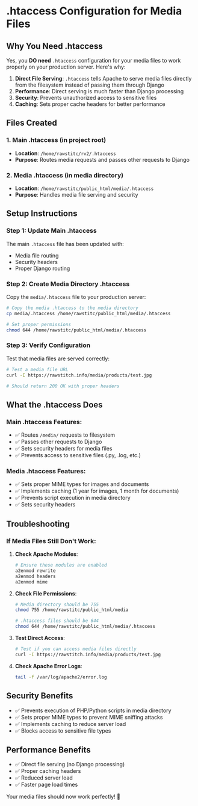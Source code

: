 # .htaccess Configuration for Media Files

## Why You Need .htaccess

Yes, you **DO need** `.htaccess` configuration for your media files to work properly on your production server. Here's why:

1. **Direct File Serving**: `.htaccess` tells Apache to serve media files directly from the filesystem instead of passing them through Django
2. **Performance**: Direct serving is much faster than Django processing
3. **Security**: Prevents unauthorized access to sensitive files
4. **Caching**: Sets proper cache headers for better performance

## Files Created

### 1. Main .htaccess (in project root)
- **Location**: `/home/rawstitc/rv2/.htaccess`
- **Purpose**: Routes media requests and passes other requests to Django

### 2. Media .htaccess (in media directory)
- **Location**: `/home/rawstitc/public_html/media/.htaccess`
- **Purpose**: Handles media file serving and security

## Setup Instructions

### Step 1: Update Main .htaccess
The main `.htaccess` file has been updated with:
- Media file routing
- Security headers
- Proper Django routing

### Step 2: Create Media Directory .htaccess
Copy the `media/.htaccess` file to your production server:

```bash
# Copy the media .htaccess to the media directory
cp media/.htaccess /home/rawstitc/public_html/media/.htaccess

# Set proper permissions
chmod 644 /home/rawstitc/public_html/media/.htaccess
```

### Step 3: Verify Configuration
Test that media files are served correctly:

```bash
# Test a media file URL
curl -I https://rawstitch.info/media/products/test.jpg

# Should return 200 OK with proper headers
```

## What the .htaccess Does

### Main .htaccess Features:
- ✅ Routes `/media/` requests to filesystem
- ✅ Passes other requests to Django
- ✅ Sets security headers for media files
- ✅ Prevents access to sensitive files (.py, .log, etc.)

### Media .htaccess Features:
- ✅ Sets proper MIME types for images and documents
- ✅ Implements caching (1 year for images, 1 month for documents)
- ✅ Prevents script execution in media directory
- ✅ Sets security headers

## Troubleshooting

### If Media Files Still Don't Work:

1. **Check Apache Modules**:
   ```bash
   # Ensure these modules are enabled
   a2enmod rewrite
   a2enmod headers
   a2enmod mime
   ```

2. **Check File Permissions**:
   ```bash
   # Media directory should be 755
   chmod 755 /home/rawstitc/public_html/media
   
   # .htaccess files should be 644
   chmod 644 /home/rawstitc/public_html/media/.htaccess
   ```

3. **Test Direct Access**:
   ```bash
   # Test if you can access media files directly
   curl -I https://rawstitch.info/media/products/test.jpg
   ```

4. **Check Apache Error Logs**:
   ```bash
   tail -f /var/log/apache2/error.log
   ```

## Security Benefits

- ✅ Prevents execution of PHP/Python scripts in media directory
- ✅ Sets proper MIME types to prevent MIME sniffing attacks
- ✅ Implements caching to reduce server load
- ✅ Blocks access to sensitive file types

## Performance Benefits

- ✅ Direct file serving (no Django processing)
- ✅ Proper caching headers
- ✅ Reduced server load
- ✅ Faster page load times

Your media files should now work perfectly! 🎉



